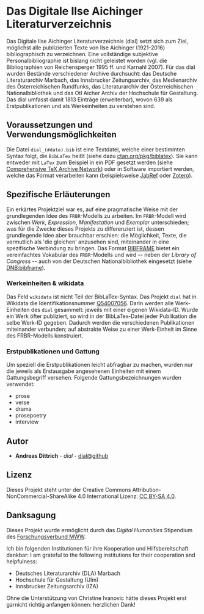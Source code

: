 # Das Digitale Ilse Aichinger Literaturverzeichnis

Das Digitale Ilse Aichinger Literaturverzeichnis (dial) setzt sich zum Ziel, möglichst alle publizierten Texte von Ilse Aichinger (1921-2016) bibliographisch zu verzeichnen. Eine vollständige subjektive Personalbibliographie ist bislang nicht geleistet worden (vgl. die Bibliographien von Reichensperger 1995 ff. und Karnahl 2007). Für das dial wurden Bestände verschiedener Archive durchsucht: das Deutsche Literaturarchiv Marbach, das Innsbrucker Zeitungsarchiv, das Medienarchiv des Österreichischen Rundfunks, das Literaturarchiv der Österreichischen Nationalbibliothek und das Otl Aicher Archiv der Hochschule für Gestaltung. Das dial umfasst damit 1813 Einträge (erweiterbar), wovon 639 als Erstpublikationen und als Werkeinheiten zu verstehen sind.

## Voraussetzungen und Verwendungsmöglichkeiten

Die Datei `dial_(#date).bib` ist eine Textdatei, welche einer bestimmten Syntax folgt, die `BibLaTex` heißt (siehe dazu [ctan.org/pkg/biblatex](https://ctan.org/pkg/biblatex)). Sie kann entweder mit `LaTex` zum Beispiel in ein PDF gesetzt werden (siehe [Comprehensive TeX Archive Network](https://ctan.org/)) oder in Software importiert werden, welche das Format verarbeiten kann (beispielsweise [JabRef](https://www.jabref.org/) oder [Zotero](https://www.zotero.org/)).

## Spezifische Erläuterungen

Ein erkärtes Projektziel war es, auf eine pragmatische Weise mit der grundlegenden Idee des `FRBR`-Modells zu arbeiten. Im `FRBR`-Modell wird zwischen *Werk*, *Expression*, *Manifestation* und *Exemplar* unterschieden; was für die Zwecke dieses Projekts zu differenziert ist, dessen grundlegende Idee aber brauchbar erschien: die Möglichkeit, Texte, die vermutlich als 'die gleichen' anzusehen sind, miteinander in eine spezifische Verbindung zu bringen. Das Format [BIBFRAME](http://bibframe.org/) bietet ein vereinfachtes Vokabular des `FRBR`-Modells und wird -- neben der *Library of Congress* -- auch von der Deutschen Nationalbibliothek eingesetzt (siehe [DNB:bibframe](http://www.dnb.de/bibframe)).

### Werkeinheiten & wikidata

Das Feld `wikidata` ist nicht Teil der BibLaTex-Syntax. Das Projekt `dial` hat in Wikidata die Identifikationsnummer [Q54007056](https://www.wikidata.org/wiki/Q54007056). Darin werden alle Werk-Einheiten des `dial` gesammelt: jeweils mit einer eigenen Wikidata-ID. Wurde ein Werk öfter publiziert, so wird in der BibLaTex-Datei jeder Publikation die selbe Werk-ID gegeben. Dadurch werden die verschiedenen Publikationen miteinander verbunden; auf abstrakte Weise zu einer Werk-Einheit im Sinne des FRBR-Modells konstruiert.

### Erstpublikationen und Gattung

Um speziell die Erstpublikationen leicht abfragbar zu machen, wurden nur die jeweils als Erstausgabe angesehenen Einheiten mit einem Gattungsbegriff versehen. Folgende Gattungsbezeichnungen wurden verwendet:

* prose
* verse
* drama
* prosepoetry
* interview

## Autor

* **Andreas Dittrich** - *dial* - [dial@github](https://github.com/diaphon/dial)

## Lizenz

Dieses Projekt steht unter der Creative Commons Attribution-NonCommercial-ShareAlike 4.0 International Lizenz: [CC BY-SA 4.0](http://creativecommons.org/licenses/by-nc-sa/4.0/).

## Danksagung

Dieses Projekt wurde ermöglicht durch das *Digital Humanities* Stipendium des [Forschungsverbund MWW](http://www.mww-forschung.de/). 

Ich bin folgenden Institutionen für ihre Kooperation und Hilfsbereitschaft dankbar:
I am grateful to the following institutions for their cooperation and helpfulness:

* Deutsches Literaturarchiv (DLA) Marbach
* Hochschule für Gestaltung (Ulm)
* Innsbrucker Zeitungsarchiv (IZA)

Ohne die Unterstützung von Christine Ivanovic hätte dieses Projekt erst garnicht richtig anfangen können: herzlichen Dank!